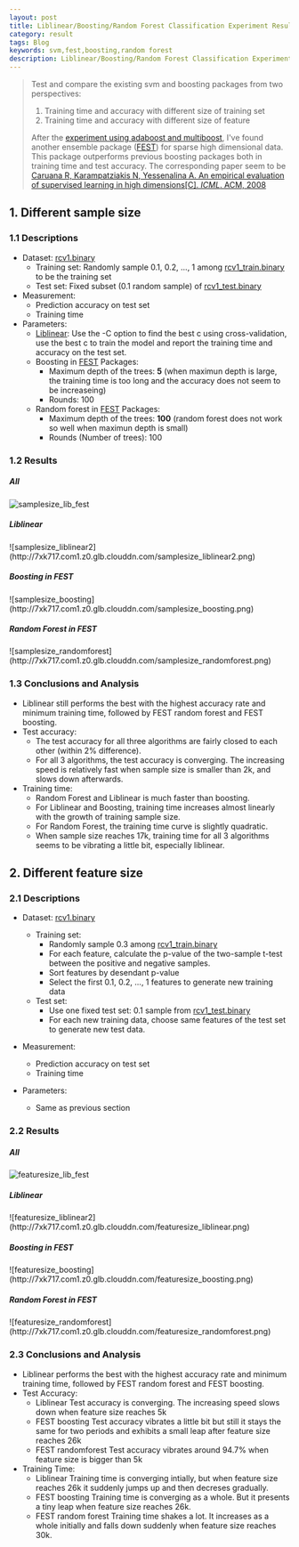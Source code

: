 ```yaml
---
layout: post
title: Liblinear/Boosting/Random Forest Classification Experiment Results
category: result
tags: Blog
keywords: svm,fest,boosting,random forest
description: Liblinear/Boosting/Random Forest Classification Experiment Results
---
```


> Test and compare the existing svm and boosting packages from two perspectives:
> 1. Training time and accuracy with different size of training set
> 2. Training time and accuracy with different size of feature
> 
> After the [experiment using adaboost and multiboost](http://localhost:4000/2015/07/12/bootsing-svm-exp.html), I've found another ensemble package ([FEST](http://lowrank.net/nikos/fest/)) for sparse high dimensional data.
> This package outperforms previous boosting packages both in training time and test accuracy. The corresponding paper seem to be [Caruana R, Karampatziakis N, Yessenalina A. An empirical evaluation of supervised learning in high dimensions[C]. *ICML*. ACM, 2008](http://icml2008.cs.helsinki.fi/papers/632.pdf)
> 

## 1. Different sample size

### 1.1 Descriptions
* Dataset: [rcv1.binary](http://www.csie.ntu.edu.tw/~cjlin/libsvmtools/datasets/binary.html#rcv1.binary)
    - Training set: Randomly sample 0.1, 0.2, ..., 1 among [rcv1_train.binary](http://www.csie.ntu.edu.tw/~cjlin/libsvmtools/datasets/binary/rcv1_train.binary.bz2) to be the training set
    - Test set: Fixed subset (0.1 random sample) of [rcv1_test.binary](http://www.csie.ntu.edu.tw/~cjlin/libsvmtools/datasets/binary/rcv1_test.binary.bz2)
* Measurement:
    * Prediction accuracy on test set
    * Training time 
* Parameters:
    * [Liblinear](http://www.csie.ntu.edu.tw/~cjlin/liblinear/): Use the -C option to find the best c using cross-validation, use the best c to train the model and report the training time and accuracy on the test set.
    * Boosting in [FEST](http://lowrank.net/nikos/fest/) Packages:
        - Maximum depth of the trees: **5** (when maximun depth is large, the training time is too long and the accuracy does not seem to be increaseing)
        - Rounds: 100
    * Random forest in [FEST](http://lowrank.net/nikos/fest/) Packages:
        - Maximum depth of the trees: **100** (random forest does not work so well when maximun depth is small)
        - Rounds (Number of trees): 100

### 1.2 Results

<h5>All</h5> 

![samplesize_lib_fest](http://7xk717.com1.z0.glb.clouddn.com/samplesize_lib_fest.png)

<h5>Liblinear</h5>
![samplesize_liblinear2](http://7xk717.com1.z0.glb.clouddn.com/samplesize_liblinear2.png)

<h5>Boosting in FEST</h5>
![samplesize_boosting](http://7xk717.com1.z0.glb.clouddn.com/samplesize_boosting.png)

<h5>Random Forest in FEST</h5>
![samplesize_randomforest](http://7xk717.com1.z0.glb.clouddn.com/samplesize_randomforest.png)

### 1.3 Conclusions and Analysis
* Liblinear still performs the best with the highest accuracy rate and minimum training time, followed by FEST random forest and FEST boosting.
* Test accuracy:
    * The test accuracy for all three algorithms are fairly closed to each other (within 2% difference). 
    * For all 3 algorithms, the test accuracy is converging. The increasing speed is relatively fast when sample size is smaller than 2k, and slows down afterwards.
* Training time:
    * Random Forest and Liblinear is much faster than boosting.
    * For Liblinear and Boosting, training time increases almost linearly with the growth of training sample size.
    * For Random Forest, the training time curve is slightly quadratic.
    * When sample size reaches 17k, training time for all 3 algorithms seems to be vibrating a little bit, especially liblinear. 

## 2. Different feature size

### 2.1 Descriptions
* Dataset: [rcv1.binary](http://www.csie.ntu.edu.tw/~cjlin/libsvmtools/datasets/binary.html#rcv1.binary)
    - Training set:
        * Randomly sample 0.3 among [rcv1_train.binary](http://www.csie.ntu.edu.tw/~cjlin/libsvmtools/datasets/binary/rcv1_train.binary.bz2)
        * For each feature, calculate the p-value of the two-sample t-test between the positive and negative samples.
        * Sort features by desendant p-value
        * Select the first 0.1, 0.2, ..., 1 features to generate new training data
    - Test set:
        * Use one fixed test set: 0.1 sample from [rcv1_test.binary](http://www.csie.ntu.edu.tw/~cjlin/libsvmtools/datasets/binary/rcv1_test.binary.bz2)
        * For each new training data, choose same features of the test set to generate new test data.
        
* Measurement:
    * Prediction accuracy on test set
    * Training time
* Parameters:
    * Same as previous section

### 2.2 Results

<h5>All</h5> 

![featuresize_lib_fest](http://7xk717.com1.z0.glb.clouddn.com/featuresize_lib_fest.png)

<h5>Liblinear</h5>
![featuresize_liblinear2](http://7xk717.com1.z0.glb.clouddn.com/featuresize_liblinear.png)

<h5>Boosting in FEST</h5>
![featuresize_boosting](http://7xk717.com1.z0.glb.clouddn.com/featuresize_boosting.png)

<h5>Random Forest in FEST</h5>
![featuresize_randomforest](http://7xk717.com1.z0.glb.clouddn.com/featuresize_randomforest.png)

### 2.3 Conclusions and Analysis
* Liblinear performs the best with the highest accuracy rate and minimum training time, followed by FEST random forest and FEST boosting.
* Test Accuracy:
    * Liblinear
        Test accuracy is converging. The increasing speed slows down when feature size reaches 5k
    * FEST boosting
        Test accuracy vibrates a little bit but still it stays the same for two periods and exhibits a small leap after feature size reaches 26k
    * FEST randomforest
        Test accuracy vibrates around 94.7% when feature size is bigger than 5k
* Training Time:
    * Liblinear
        Training time is converging intially, but when feature size reaches 26k it suddenly jumps up and then decreses gradually.
    * FEST boosting
        Training time is converging as a whole. But it presents a tiny leap when feature size reaches 26k.
    * FEST random forest
        Training time shakes a lot. It increases as a whole initially and falls down suddenly when feature size reaches 30k.
